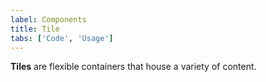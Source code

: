 ```yaml
---
label: Components
title: Tile
tabs: ['Code', 'Usage']
---
```


**Tiles** are flexible containers that house a variety of content.

<component 
    name="Tile"
    component="tile" 
    variation="tile"
    experimental="true"
    >
</component>
<component 
    name="Clickable Tile"
    component="tile" 
    variation="tile--clickable"
    experimental="true"
    >
</component>
<component 
    name="Selectable Tile"
    component="tile" 
    variation="tile--selectable"
    experimental="true"
    >
</component>
<component 
    name="Expandable Tile"
    component="tile" 
    variation="tile--expandable"
    experimental="true"
    >
</component>
<component-docs component="tile" experimental="true"></component-docs>
